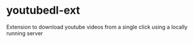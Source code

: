 # youtubedl-ext
Extension to download youtube videos from a single click using a locally running server
